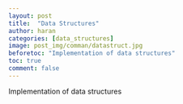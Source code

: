 ```yaml
---
layout: post
title:  "Data Structures"
author: haran
categories: [data_structures]
image: post_img/comman/datastruct.jpg
beforetoc: "Implementation of data structures"
toc: true
comment: false
---
```

Implementation of data structures
